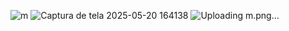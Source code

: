![m](https://github.com/user-attachments/assets/fd171571-be43-41f8-9687-f1a40525ca5b)
![Captura de tela 2025-05-20 164138](https://github.com/user-attachments/assets/68d4e475-e99b-4ebe-b0a9-d370d12e42b9)
![Uploading m.png…]()
